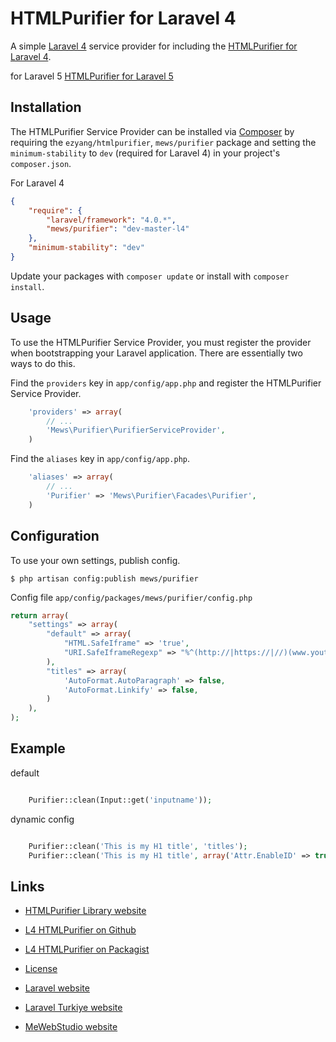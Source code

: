# HTMLPurifier for Laravel 4

A simple [Laravel 4](http://four.laravel.com/) service provider for including the [HTMLPurifier for Laravel 4](https://github.com/mewebstudio/purifier).

for Laravel 5 [HTMLPurifier for Laravel 5](https://github.com/mewebstudio/Purifier)

## Installation

The HTMLPurifier Service Provider can be installed via [Composer](http://getcomposer.org) by requiring the
`ezyang/htmlpurifier`, `mews/purifier` package and setting the `minimum-stability` to `dev` (required for Laravel 4) in your
project's `composer.json`.

For Laravel 4
```json
{
    "require": {
        "laravel/framework": "4.0.*",
        "mews/purifier": "dev-master-l4"
    },
    "minimum-stability": "dev"
}
```

Update your packages with ```composer update``` or install with ```composer install```.

## Usage

To use the HTMLPurifier Service Provider, you must register the provider when bootstrapping your Laravel application. There are
essentially two ways to do this.

Find the `providers` key in `app/config/app.php` and register the HTMLPurifier Service Provider.

```php
    'providers' => array(
        // ...
        'Mews\Purifier\PurifierServiceProvider',
    )
```

Find the `aliases` key in `app/config/app.php`.

```php
    'aliases' => array(
        // ...
        'Purifier' => 'Mews\Purifier\Facades\Purifier',
    )
```

## Configuration

To use your own settings, publish config.

```$ php artisan config:publish mews/purifier```

Config file `app/config/packages/mews/purifier/config.php`

```php
return array(
    "settings" => array(
        "default" => array(
            "HTML.SafeIframe" => 'true',
            "URI.SafeIframeRegexp" => "%^(http://|https://|//)(www.youtube.com/embed/|player.vimeo.com/video/)%",
        ),
        "titles" => array(
            'AutoFormat.AutoParagraph' => false,
            'AutoFormat.Linkify' => false,
        )
    ),
);
```

## Example

default
```php

    Purifier::clean(Input::get('inputname'));

```

dynamic config
```php

    Purifier::clean('This is my H1 title', 'titles');
    Purifier::clean('This is my H1 title', array('Attr.EnableID' => true));
```

                      

## Links

* [HTMLPurifier Library website](http://htmlpurifier.org/)

* [L4 HTMLPurifier on Github](https://github.com/mewebstudio/purifier)
* [L4 HTMLPurifier on Packagist](https://packagist.org/packages/mews/purifier)
* [License](http://www.gnu.org/licenses/lgpl-2.1.html)
* [Laravel website](http://laravel.com)
* [Laravel Turkiye website](http://www.laravel.gen.tr)
* [MeWebStudio website](http://www.mewebstudio.com)
